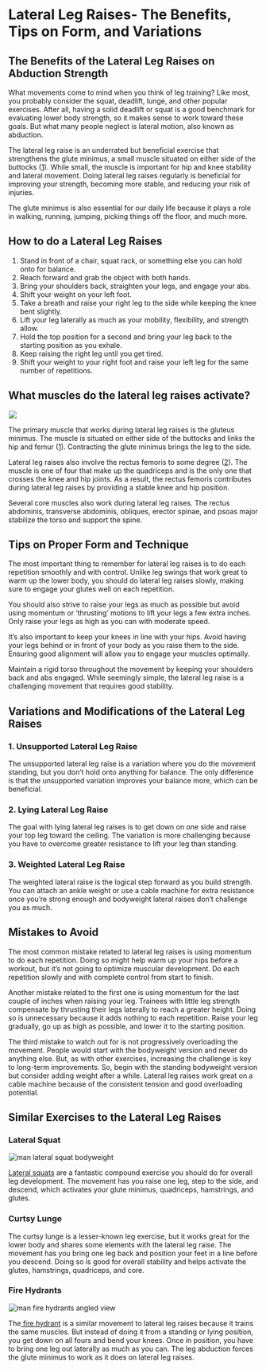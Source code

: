 # Lateral Leg Raises- The Benefits, Tips on Form, and Variations

## The Benefits of the Lateral Leg Raises on Abduction Strength

What movements come to mind when you think of leg training? Like most, you probably consider the squat, deadlift, lunge, and other popular exercises. After all, having a solid deadlift or squat is a good benchmark for evaluating lower body strength, so it makes sense to work toward these goals. But what many people neglect is lateral motion, also known as abduction.

The lateral leg raise is an underrated but beneficial exercise that strengthens the glute minimus, a small muscle situated on either side of the buttocks ([1](https://www.physio-pedia.com/Gluteus_Minimus)). While small, the muscle is important for hip and knee stability and lateral movement. Doing lateral leg raises regularly is beneficial for improving your strength, becoming more stable, and reducing your risk of injuries. 

The glute minimus is also essential for our daily life because it plays a role in walking, running, jumping, picking things off the floor, and much more.

## How to do a Lateral Leg Raises

  1. Stand in front of a chair, squat rack, or something else you can hold onto for balance. 
  2. Reach forward and grab the object with both hands.
  3. Bring your shoulders back, straighten your legs, and engage your abs.
  4. Shift your weight on your left foot.
  5. Take a breath and raise your right leg to the side while keeping the knee bent slightly. 
  6. Lift your leg laterally as much as your mobility, flexibility, and strength allow.
  7. Hold the top position for a second and bring your leg back to the starting position as you exhale.
  8. Keep raising the right leg until you get tired.
  9. Shift your weight to your right foot and raise your left leg for the same number of repetitions.

## What muscles do the lateral leg raises activate?

![](data:image/gif;base64,R0lGODlhAQABAAAAACH5BAEKAAEALAAAAAABAAEAAAICTAEAOw==)![](https://www.hevyapp.com/wp-content/uploads/glute-anatomy--1024x537.png)

The primary muscle that works during lateral leg raises is the gluteus minimus. The muscle is situated on either side of the buttocks and links the hip and femur ([1](https://www.physio-pedia.com/Gluteus_Minimus)). Contracting the glute minimus brings the leg to the side. 

Lateral leg raises also involve the rectus femoris to some degree ([2](https://www.physio-pedia.com/Rectus_Femoris)). The muscle is one of four that make up the quadriceps and is the only one that crosses the knee and hip joints. As a result, the rectus femoris contributes during lateral leg raises by providing a stable knee and hip position.

Several core muscles also work during lateral leg raises. The rectus abdominis, transverse abdominis, obliques, erector spinae, and psoas major stabilize the torso and support the spine.

## Tips on Proper Form and Technique

The most important thing to remember for lateral leg raises is to do each repetition smoothly and with control. Unlike leg swings that work great to warm up the lower body, you should do lateral leg raises slowly, making sure to engage your glutes well on each repetition.

You should also strive to raise your legs as much as possible but avoid using momentum or ‘thrusting’ motions to lift your legs a few extra inches. Only raise your legs as high as you can with moderate speed.

It’s also important to keep your knees in line with your hips. Avoid having your legs behind or in front of your body as you raise them to the side. Ensuring good alignment will allow you to engage your muscles optimally.

Maintain a rigid torso throughout the movement by keeping your shoulders back and abs engaged. While seemingly simple, the lateral leg raise is a challenging movement that requires good stability.

## Variations and Modifications of the Lateral Leg Raises

### 1\. Unsupported Lateral Leg Raise

The unsupported lateral leg raise is a variation where you do the movement standing, but you don’t hold onto anything for balance. The only difference is that the unsupported variation improves your balance more, which can be beneficial.

### 2\. Lying Lateral Leg Raise

The goal with lying lateral leg raises is to get down on one side and raise your top leg toward the ceiling. The variation is more challenging because you have to overcome greater resistance to lift your leg than standing.

### 3\. Weighted Lateral Leg Raise

The weighted lateral raise is the logical step forward as you build strength. You can attach an ankle weight or use a cable machine for extra resistance once you’re strong enough and bodyweight lateral raises don’t challenge you as much.

## Mistakes to Avoid

The most common mistake related to lateral leg raises is using momentum to do each repetition. Doing so might help warm up your hips before a workout, but it’s not going to optimize muscular development. Do each repetition slowly and with complete control from start to finish.

Another mistake related to the first one is using momentum for the last couple of inches when raising your leg. Trainees with little leg strength compensate by thrusting their legs laterally to reach a greater height. Doing so is unnecessary because it adds nothing to each repetition. Raise your leg gradually, go up as high as possible, and lower it to the starting position.

The third mistake to watch out for is not progressively overloading the movement. People would start with the bodyweight version and never do anything else. But, as with other exercises, increasing the challenge is key to long-term improvements. So, begin with the standing bodyweight version but consider adding weight after a while. Lateral leg raises work great on a cable machine because of the consistent tension and good overloading potential.

## Similar Exercises to the Lateral Leg Raises

### Lateral Squat

![man lateral squat bodyweight](data:image/gif;base64,R0lGODlhAQABAAAAACH5BAEKAAEALAAAAAABAAEAAAICTAEAOw==)![man lateral squat bodyweight](https://www.hevyapp.com/wp-content/uploads/DSC03063-1-1024x578.jpg)

[Lateral squats](https://www.hevyapp.com/exercises/how-to-lateral-squat/) are a fantastic compound exercise you should do for overall leg development. The movement has you raise one leg, step to the side, and descend, which activates your glute minimus, quadriceps, hamstrings, and glutes. 

### Curtsy Lunge

The curtsy lunge is a lesser-known leg exercise, but it works great for the lower body and shares some elements with the lateral leg raise. The movement has you bring one leg back and position your feet in a line before you descend. Doing so is good for overall stability and helps activate the glutes, hamstrings, quadriceps, and core.

### Fire Hydrants

![man fire hydrants angled view](data:image/gif;base64,R0lGODlhAQABAAAAACH5BAEKAAEALAAAAAABAAEAAAICTAEAOw==)![man fire hydrants angled view](https://www.hevyapp.com/wp-content/uploads/DSC03957-1024x641.jpg)

The[ fire hydrant](https://www.hevyapp.com/exercises/how-to-fire-hydrants/) is a similar movement to lateral leg raises because it trains the same muscles. But instead of doing it from a standing or lying position, you get down on all fours and bend your knees. Once in position, you have to bring one leg out laterally as much as you can. The leg abduction forces the glute minimus to work as it does on lateral leg raises.